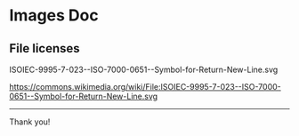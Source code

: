 # Images Doc

## File licenses

ISOIEC-9995-7-023--ISO-7000-0651--Symbol-for-Return-New-Line.svg

<https://commons.wikimedia.org/wiki/File:ISOIEC-9995-7-023--ISO-7000-0651--Symbol-for-Return-New-Line.svg>

---
Thank you!
